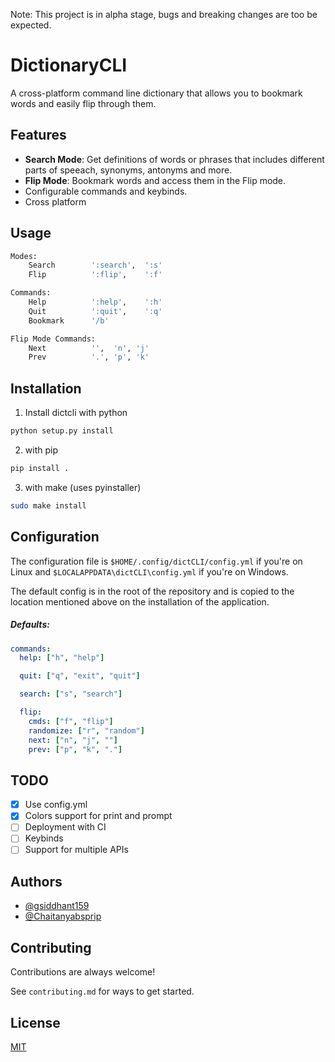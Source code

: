 Note: This project is in alpha stage, bugs and breaking changes are too be expected.
# DictionaryCLI

A cross-platform command line dictionary that allows you to bookmark words and easily flip
through them.

## Features

- **Search Mode**: Get definitions of words or phrases that includes different
parts of speeach, synonyms, antonyms and more.
- **Flip Mode**: Bookmark words and access them in the Flip mode.
- Configurable commands and keybinds.
- Cross platform
## Usage

```bash
Modes:
    Search        ':search',  ':s'
    Flip          ':flip',    ':f'

Commands:
    Help          ':help',    ':h'
    Quit          ':quit',    ':q'
    Bookmark      '/b'

Flip Mode Commands:
    Next          '',  'n', 'j'
    Prev          '.', 'p', 'k'    
```

  
## Installation 


1. Install dictcli with python

```bash 
python setup.py install
```

2. with pip

```bash
pip install .
```

3. with make (uses pyinstaller)

```bash
sudo make install
```

## Configuration

The configuration file is `$HOME/.config/dictCLI/config.yml` if you're on
Linux and `$LOCALAPPDATA\dictCLI\config.yml` if you're on Windows.

The default config is in the root of the repository and is copied to the
location mentioned above on the installation of the application.

##### Defaults:
```yaml
commands:
  help: ["h", "help"]

  quit: ["q", "exit", "quit"]

  search: ["s", "search"]

  flip:
    cmds: ["f", "flip"]
    randomize: ["r", "random"]
    next: ["n", "j", ""]
    prev: ["p", "k", "."]
```
## TODO

- [x] Use config.yml
- [x] Colors support for print and prompt
- [ ] Deployment with CI
- [ ] Keybinds
- [ ] Support for multiple APIs
  
## Authors

- [@gsiddhant159](https://www.github.com/gsiddhant159)
- [@Chaitanyabsprip](https://www.github.com/Chaitanyabsprip)

  
## Contributing

Contributions are always welcome!

See `contributing.md` for ways to get started.
  
## License

[MIT](https://choosealicense.com/licenses/mit/)

  
